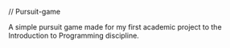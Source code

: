 // Pursuit-game

A simple pursuit game made for my first academic project to the Introduction to Programming discipline.
